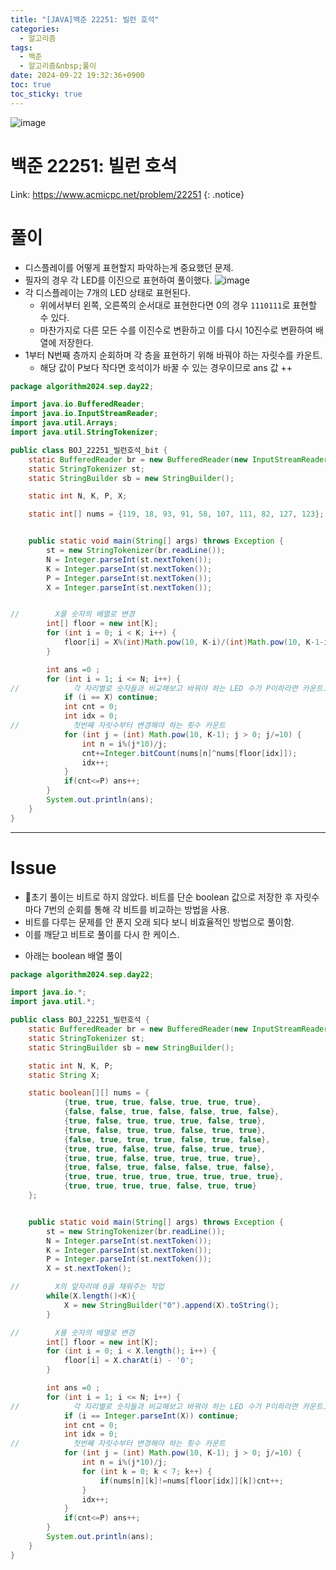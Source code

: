 ```yaml
---
title: "[JAVA]백준 22251: 빌런 호석"
categories:
  - 알고리즘
tags:
  - 백준
  - 알고리즘&nbsp;풀이
date: 2024-09-22 19:32:36+0900
toc: true
toc_sticky: true
---
```


![image](https://github.com/user-attachments/assets/25884c26-8ce6-4013-bbd0-9f1873713b29)


# 백준 22251: 빌런 호석

Link: <https://www.acmicpc.net/problem/22251>
{: .notice}

# 풀이

- 디스플레이를 어떻게 표현할지 파악하는게 중요했던 문제. 
- 필자의 경우 각 LED를 이진으로 표현하여 풀이했다.
  ![image](https://github.com/user-attachments/assets/f0ef34f9-a67e-42c1-9711-2739a9daebd7)
- 각 디스플레이는 7개의 LED 상태로 표현된다.
  - 위에서부터 왼쪽, 오른쪽의 순서대로 표현한다면 0의 경우 `1110111`로 표현할 수 있다.
  - 마찬가지로 다른 모든 수를 이진수로 변환하고 이를 다시 10진수로 변환하여 배열에 저장한다.
- 1부터 N번째 층까지 순회하며 각 층을 표현하기 위해 바꿔야 하는 자릿수를 카운트.
  - 해당 값이 P보다 작다면 호석이가 바꿀 수 있는 경우이므로 ans 값 ++

```java
package algorithm2024.sep.day22;

import java.io.BufferedReader;
import java.io.InputStreamReader;
import java.util.Arrays;
import java.util.StringTokenizer;

public class BOJ_22251_빌런호석_bit {
    static BufferedReader br = new BufferedReader(new InputStreamReader(System.in));
    static StringTokenizer st;
    static StringBuilder sb = new StringBuilder();

    static int N, K, P, X;

    static int[] nums = {119, 18, 93, 91, 58, 107, 111, 82, 127, 123};


    public static void main(String[] args) throws Exception {
        st = new StringTokenizer(br.readLine());
        N = Integer.parseInt(st.nextToken());
        K = Integer.parseInt(st.nextToken());
        P = Integer.parseInt(st.nextToken());
        X = Integer.parseInt(st.nextToken());


//        X를 숫자의 배열로 변경
        int[] floor = new int[K];
        for (int i = 0; i < K; i++) {
            floor[i] = X%(int)Math.pow(10, K-i)/(int)Math.pow(10, K-1-i);
        }

        int ans =0 ;
        for (int i = 1; i <= N; i++) {
//            각 자리별로 숫자들과 비교해보고 바꿔야 하는 LED 수가 P이하라면 카운트.
            if (i == X) continue;
            int cnt = 0;
            int idx = 0;
//            첫번째 자릿수부터 변경해야 하는 횟수 카운트
            for (int j = (int) Math.pow(10, K-1); j > 0; j/=10) {
                int n = i%(j*10)/j;
                cnt+=Integer.bitCount(nums[n]^nums[floor[idx]]);
                idx++;
            }
            if(cnt<=P) ans++;
        }
        System.out.println(ans);
    }
}


```

---

# Issue

* 초기 풀이는 비트로 하지 않았다. 비트를 단순 boolean 값으로 저장한 후 자릿수마다 7번의 순회를 통해 각 비트를 비교하는 방법을 사용.
* 비트를 다루는 문제를 안 푼지 오래 되다 보니 비효율적인 방법으로 풀이함.
* 이를 깨닫고 비트로 풀이를 다시 한 케이스.
- 아래는 boolean 배열 풀이

```java
package algorithm2024.sep.day22;

import java.io.*;
import java.util.*;

public class BOJ_22251_빌런호석 {
    static BufferedReader br = new BufferedReader(new InputStreamReader(System.in));
    static StringTokenizer st;
    static StringBuilder sb = new StringBuilder();

    static int N, K, P;
    static String X;

    static boolean[][] nums = {
            {true, true, true, false, true, true, true},
            {false, false, true, false, false, true, false},
            {true, false, true, true, true, false, true},
            {true, false, true, true, false, true, true},
            {false, true, true, true, false, true, false},
            {true, true, false, true, false, true, true},
            {true, true, false, true, true, true, true},
            {true, false, true, false, false, true, false},
            {true, true, true, true, true, true, true, true},
            {true, true, true, true, false, true, true}
    };


    public static void main(String[] args) throws Exception {
        st = new StringTokenizer(br.readLine());
        N = Integer.parseInt(st.nextToken());
        K = Integer.parseInt(st.nextToken());
        P = Integer.parseInt(st.nextToken());
        X = st.nextToken();

//        X의 앞자리에 0을 채워주는 작업
        while(X.length()<K){
            X = new StringBuilder("0").append(X).toString();
        }

//        X를 숫자의 배열로 변경
        int[] floor = new int[K];
        for (int i = 0; i < X.length(); i++) {
            floor[i] = X.charAt(i) - '0';
        }

        int ans =0 ;
        for (int i = 1; i <= N; i++) {
//            각 자리별로 숫자들과 비교해보고 바꿔야 하는 LED 수가 P이하라면 카운트.
            if (i == Integer.parseInt(X)) continue;
            int cnt = 0;
            int idx = 0;
//            첫번째 자릿수부터 변경해야 하는 횟수 카운트
            for (int j = (int) Math.pow(10, K-1); j > 0; j/=10) {
                int n = i%(j*10)/j;
                for (int k = 0; k < 7; k++) {
                    if(nums[n][k]!=nums[floor[idx]][k])cnt++;
                }
                idx++;
            }
            if(cnt<=P) ans++;
        }
        System.out.println(ans);
    }
}

```